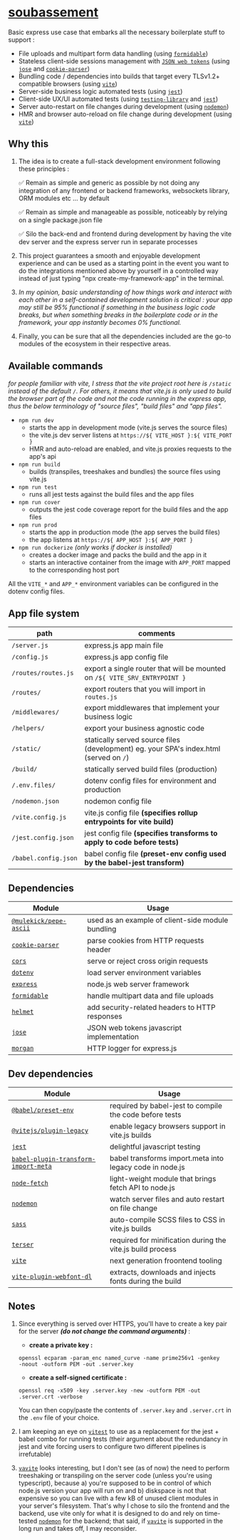 # [soubassement](https://www.wordscope.com/soubassement+en+anglais.html)

Basic express use case that embarks all the necessary boilerplate stuff to support :

* File uploads and multipart form data handling (using <code>[formidable](https://github.com/node-formidable/formidable)</code>)
* Stateless client-side sessions management with <code>[JSON web tokens](https://jwt.io/)</code> (using <code>[jose](https://github.com/panva/jose)</code> and <code>[cookie-parser](https://www.npmjs.com/package/cookie-parser)</code>)
* Bundling code / dependencies into builds that target every TLSv1.2+ compatible browsers (using <code>[vite](https://vitejs.dev/)</code>)
* Server-side business logic automated tests (using <code>[jest](https://jestjs.io/)</code>)
* Client-side UX/UI automated tests (using <code>[testing-library](https://testing-library.com/)</code> and <code>[jest](https://jestjs.io/)</code>)
* Server auto-restart on file changes during development (using <code>[nodemon](https://nodemon.io/)</code>)
* HMR and browser auto-reload on file change during development (using <code>[vite](https://vitejs.dev/)</code>)

## Why this

1. The idea is to create a full-stack development environment following these principles :

   ✅ Remain as simple and generic as possible by not doing any integration of any frontend or backend frameworks, websockets library,  ORM modules etc ... by default

   ✅ Remain as simple and manageable as possible, noticeably by relying on a single package.json file

   ✅ Silo the back-end and frontend during development by having the vite dev server and the express server run in separate processes

2. This project guarantees a smooth and enjoyable development experience and can be used as a starting point in the event you want to do the integrations mentioned above by yourself in a controlled way instead of just typing "npx create-my-framework-app" in the terminal.

3. *In my opinion, basic understanding of how things work and interact with each other in a self-contained development solution is critical : your app may still be 95% functional if something in the business logic code breaks, but when something breaks in the boilerplate code or in the framework, your app instantly becomes 0% functional.*

4. Finally, you can be sure that all the dependencies included are the go-to modules of the ecosystem in their respective areas.

## Available commands

*for people familiar with vite, I stress that the vite project root here is ```/static``` instead of the default  ```/```. For others, it means that vite.js is only used to build the browser part of the code and not the code running in the express app, thus the below terminology of "source files", "build files" and "app files".*

- `npm run dev`
   - starts the app in development mode (vite.js serves the source files)
   - the vite.js dev server listens at ```https://${ VITE_HOST }:${ VITE_PORT }```
   - HMR and auto-reload are enabled, and vite.js proxies requests to the app's api
- `npm run build`
   - builds (transpiles, treeshakes and bundles) the source files using vite.js
- `npm run test`
   - runs all jest tests against the build files and the app files
- `npm run cover`
   - outputs the jest code coverage report for the build files and the app files
- `npm run prod`
   - starts the app in production mode (the app serves the build files)
   - the app listens at ```https://${ APP_HOST }:${ APP_PORT }```
- `npm run dockerize` *(only works if docker is installed)*
   - creates a docker image and packs the build and the app in it
   - starts an interactive container from the image with ```APP_PORT``` mapped to the corresponding host port 

All the ```VITE_*``` and ```APP_*``` environment variables can be configured in the dotenv config files.

## App file system

| path                     | comments                                                                                   |
|--------------------------|--------------------------------------------------------------------------------------------|
| ```/server.js```         | express.js app main file                                                                   |
| ```/config.js```         | express.js app config file                                                                 |
| ```/routes/routes.js```  | export a single router that will be mounted on ```/${ VITE_SRV_ENTRYPOINT }```             |
| ```/routes/```           | export routers that you will import in ```routes.js```                                     |
| ```/middlewares/```      | export middlewares that implement your business logic                                      |
| ```/helpers/```          | export your business agnostic code                                                         |
| ```/static/```           | statically served source files (development) eg. your SPA's index.html (served on ```/```) |
| ```/build/```            | statically served build files (production)                                                 |
| ```/.env.files/```       | dotenv config files for environment and production                                         |
| ```/nodemon.json```      | nodemon config file                                                                        |
| ```/vite.config.js```    | vite.js config file **(specifies rollup entrypoints for vite build)**                      |
| ```/jest.config.json```  | jest config file **(specifies transforms to apply to code before tests)**                  |
| ```/babel.config.json``` | babel config file **(preset-env config used by the babel-jest transform)**                 |

## Dependencies

| Module                                                                                                              | Usage                                                      |
| --------------------------------------------------------------------------------------------------------------------|----------------------------------------------------------- |
| <code>[@mulekick/pepe-ascii](https://www.npmjs.com/package/@mulekick/pepe-ascii)</code>                             | used as an example of client-side module bundling          |
| <code>[cookie-parser](https://www.npmjs.com/package/cookie-parser)</code>                                           | parse cookies from HTTP requests header                    |
| <code>[cors](https://www.npmjs.com/package/cors)</code>                                                             | serve or reject cross origin requests                      |
| <code>[dotenv](https://www.npmjs.com/package/dotenv)</code>                                                         | load server environment variables                          |
| <code>[express](https://www.npmjs.com/package/express)</code>                                                       | node.js web server framework                               |
| <code>[formidable](https://www.npmjs.com/package/formidable)</code>                                                 | handle multipart data and file uploads                     |
| <code>[helmet](https://www.npmjs.com/package/helmet)</code>                                                         | add security-related headers to HTTP responses             |
| <code>[jose](https://www.npmjs.com/package/jose)</code>                                                             | JSON web tokens javascript implementation                  |
| <code>[morgan](https://www.npmjs.com/package/morgan)</code>                                                         | HTTP logger for express.js                                 |
                        
## Dev dependencies
                        
| Module                                                                                                              | Usage                                                      |
| --------------------------------------------------------------------------------------------------------------------|------------------------------------------------------------|
| <code>[@babel/preset-env](https://www.npmjs.com/package/@babel/preset-env)</code>                                   | required by babel-jest to compile the code before tests    |
| <code>[@vitejs/plugin-legacy](https://www.npmjs.com/package/@vitejs/plugin-legacy)</code>                           | enable legacy browsers support in vite.js builds           |
| <code>[jest](https://www.npmjs.com/package/jest)</code>                                                             | delightful javascript testing                              |
| <code>[babel-plugin-transform-import-meta](https://www.npmjs.com/package/babel-plugin-transform-import-meta)</code> | babel transforms import.meta into legacy code in node.js   |
| <code>[node-fetch](https://www.npmjs.com/package/node-fetch)</code>                                                 | light-weight module that brings fetch API to node.js       |
| <code>[nodemon](https://www.npmjs.com/package/nodemon)</code>                                                       | watch server files and auto restart on file change         |
| <code>[sass](https://www.npmjs.com/package/sass)</code>                                                             | auto-compile SCSS files to CSS in vite.js builds           |
| <code>[terser](https://www.npmjs.com/package/terser)</code>                                                         | required for minification during the vite.js build process |
| <code>[vite](https://www.npmjs.com/package/vite)</code>                                                             | next generation froontend tooling                          |
| <code>[vite-plugin-webfont-dl](https://www.npmjs.com/package/vite-plugin-webfont-dl)</code>                         | extracts, downloads and injects fonts during the build     |

## Notes

1. Since everything is served over HTTPS, you'll have to create a key pair for the server _**(do not change the command arguments)**_ : 
    
    * **create a private key :**
    
    <code>openssl ecparam -param_enc named_curve -name prime256v1 -genkey -noout -outform PEM -out .server.key</code>
    
    * **create a self-signed certificate :**
    
    <code>openssl req -x509 -key .server.key -new -outform PEM -out .server.crt -verbose</code>
    
    You can then copy/paste the contents of ```.server.key``` and ```.server.crt``` in the ```.env``` file of your choice.

2. I am keeping an eye on <code>[vitest](https://vitest.dev/)</code> to use as a replacement for the jest + babel combo for running tests (their argument about the redundancy in jest and vite forcing users to configure two different pipelines is irrefutable)

3. <code>[vavite](https://github.com/cyco130/vavite)</code> looks interesting, but I don't see (as of now) the need to perform treeshaking or transpiling on the server code (unless you're using typescript), because a) you're supposed to be in control of which node.js version your app will run on and b) diskspace is not that expensive so you can live with a few kB of unused client modules in your server's filesystem. That's why I chose to silo the frontend and the backend, use vite only for what it is designed to do and rely on time-tested <code>[nodemon](https://www.npmjs.com/package/nodemon)</code> for the backend; that said, if <code>[vavite](https://github.com/cyco130/vavite)</code> is supported in the long run and takes off, I may reconsider.